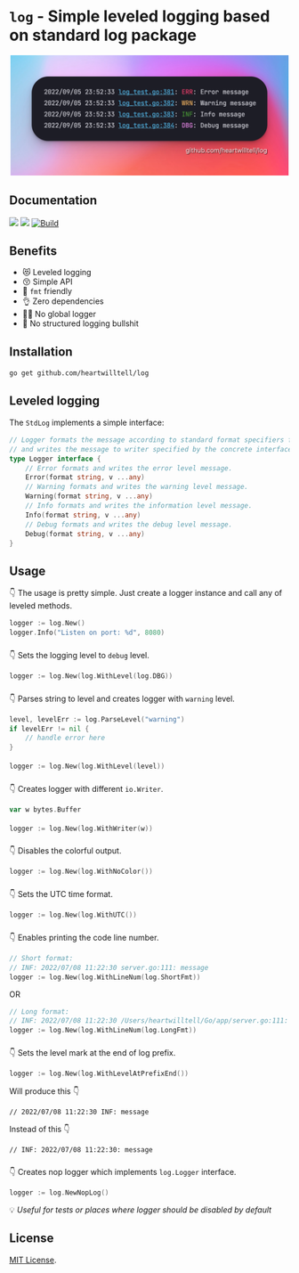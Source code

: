 # `log` - Simple leveled logging based on standard log package

<p align="center">
  <img src="log.png" width="500" title="hover text" alt="logo">
</p>

## Documentation
[![](https://goreportcard.com/badge/github.com/heartwilltell/log)](https://goreportcard.com/report/github.com/heartwilltell/log)
[![](https://pkg.go.dev/badge/github.com/heartwilltell/log?utm_source=godoc)](https://pkg.go.dev/github.com/heartwilltell/log)
[![Build](https://github.com/heartwilltell/log/actions/workflows/pr.yml/badge.svg?branch=master&event=push)](https://github.com/heartwilltell/log/actions/workflows/pr.yml)

## Benefits

- 😻 Leveled logging
- 😚 Simple API
- 🤝 `fmt` friendly
- 👌 Zero dependencies
- 😮‍💨 No global logger
- 👏 No structured logging bullshit


## Installation
```bash
go get github.com/heartwilltell/log
```

## Leveled logging

The `StdLog` implements a simple interface:
```go
// Logger formats the message according to standard format specifiers from the fmt package
// and writes the message to writer specified by the concrete interface implementation.
type Logger interface {
	// Error formats and writes the error level message.
	Error(format string, v ...any)
	// Warning formats and writes the warning level message.
	Warning(format string, v ...any)
	// Info formats and writes the information level message.
	Info(format string, v ...any)
	// Debug formats and writes the debug level message.
	Debug(format string, v ...any)
}
```

## Usage

👇 The usage is pretty simple. Just create a logger instance and call any of leveled methods.
```go
logger := log.New()
logger.Info("Listen on port: %d", 8080)
```
###

👇 Sets the logging level to `debug` level.
```go
logger := log.New(log.WithLevel(log.DBG))
```
###

👇 Parses string to level and creates logger with `warning` level.
```go
level, levelErr := log.ParseLevel("warning")
if levelErr != nil {
	// handle error here
}

logger := log.New(log.WithLevel(level))
```
###

👇 Creates logger with different `io.Writer`.
```go
var w bytes.Buffer 

logger := log.New(log.WithWriter(w))
```
###

👇 Disables the colorful output.
```go
logger := log.New(log.WithNoColor())
```
###

👇 Sets the UTC time format.
```go
logger := log.New(log.WithUTC())
```
###

👇 Enables printing the code line number.
```go
// Short format:
// INF: 2022/07/08 11:22:30 server.go:111: message
logger := log.New(log.WithLineNum(log.ShortFmt))
```
OR
```go
// Long format:
// INF: 2022/07/08 11:22:30 /Users/heartwilltell/Go/app/server.go:111: message
logger := log.New(log.WithLineNum(log.LongFmt))
```
###

👇 Sets the level mark at the end of log prefix.
```go
logger := log.New(log.WithLevelAtPrefixEnd())
```
Will produce this 👇
```
// 2022/07/08 11:22:30 INF: message
```
Instead of this 👇
```
// INF: 2022/07/08 11:22:30: message
```

###

👇 Creates nop logger which implements `log.Logger` interface.
```go
logger := log.NewNopLog()
```
💡 _Useful for tests or places where logger should be disabled by default_

## License
[MIT License](LICENSE).